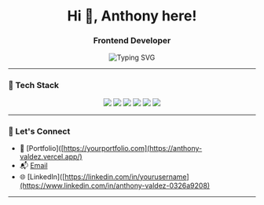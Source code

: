 <h1 align="center">Hi 👋, Anthony here!</h1>
<h3 align="center">Frontend Developer</h3>

<p align="center">
  <img src="https://readme-typing-svg.herokuapp.com?font=Fira+Code&size=22&pause=1000&center=true&vCenter=true&width=435&lines=Proficient+with+React;TypeScript+%7C+Tailwind;" alt="Typing SVG" />
</p>

---

### 🚀 Tech Stack

<div align="center">
  <img src="https://img.shields.io/badge/React-20232A?style=for-the-badge&logo=react&logoColor=61DAFB" />
  <img src="https://img.shields.io/badge/TypeScript-3178C6?style=for-the-badge&logo=typescript&logoColor=white" />
  <img src="https://img.shields.io/badge/Tailwind_CSS-38B2AC?style=for-the-badge&logo=tailwind-css&logoColor=white" />
  <img src="https://img.shields.io/badge/Git-F05032?style=for-the-badge&logo=git&logoColor=white" />
  <img src="https://img.shields.io/badge/GitHub-181717?style=for-the-badge&logo=github&logoColor=white" />
  <img src="https://img.shields.io/badge/Bitbucket-0052CC?style=for-the-badge&logo=bitbucket&logoColor=white" />
</div>

---

### 🔗 Let's Connect

- 💼 [Portfolio]([https://yourportfolio.com](https://anthony-valdez.vercel.app/)
- 📬 [Email](mailto:valdezanthony676@gmail.com)
- 🌐 [LinkedIn]([https://linkedin.com/in/yourusername](https://www.linkedin.com/in/anthony-valdez-0326a9208)

---
